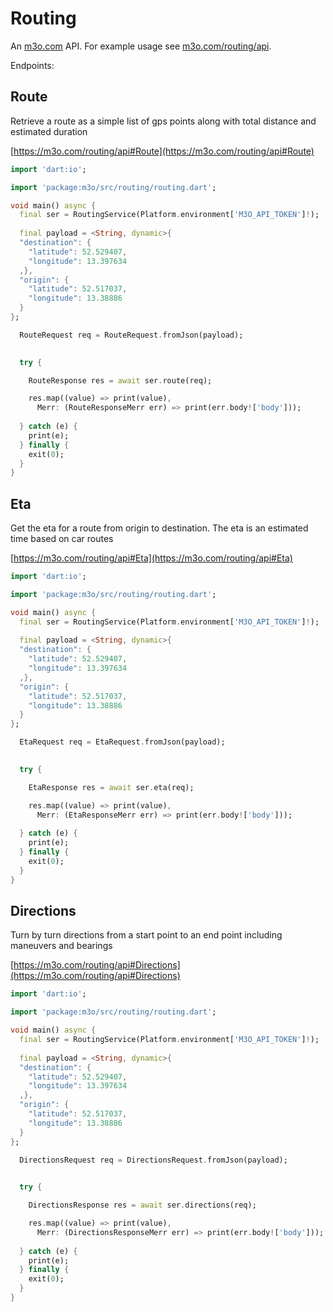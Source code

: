 # Routing

An [m3o.com](https://m3o.com) API. For example usage see [m3o.com/routing/api](https://m3o.com/routing/api).

Endpoints:

## Route

Retrieve a route as a simple list of gps points along with total distance and estimated duration


[https://m3o.com/routing/api#Route](https://m3o.com/routing/api#Route)

```dart
import 'dart:io';

import 'package:m3o/src/routing/routing.dart';

void main() async {
  final ser = RoutingService(Platform.environment['M3O_API_TOKEN']!);
 
  final payload = <String, dynamic>{
  "destination": {
    "latitude": 52.529407,
    "longitude": 13.397634
  ,},
  "origin": {
    "latitude": 52.517037,
    "longitude": 13.38886
  }
};

  RouteRequest req = RouteRequest.fromJson(payload);

  
  try {

	RouteResponse res = await ser.route(req);

    res.map((value) => print(value),
	  Merr: (RouteResponseMerr err) => print(err.body!['body']));	
  
  } catch (e) {
    print(e);
  } finally {
    exit(0);
  }
}
```
## Eta

Get the eta for a route from origin to destination. The eta is an estimated time based on car routes


[https://m3o.com/routing/api#Eta](https://m3o.com/routing/api#Eta)

```dart
import 'dart:io';

import 'package:m3o/src/routing/routing.dart';

void main() async {
  final ser = RoutingService(Platform.environment['M3O_API_TOKEN']!);
 
  final payload = <String, dynamic>{
  "destination": {
    "latitude": 52.529407,
    "longitude": 13.397634
  ,},
  "origin": {
    "latitude": 52.517037,
    "longitude": 13.38886
  }
};

  EtaRequest req = EtaRequest.fromJson(payload);

  
  try {

	EtaResponse res = await ser.eta(req);

    res.map((value) => print(value),
	  Merr: (EtaResponseMerr err) => print(err.body!['body']));	
  
  } catch (e) {
    print(e);
  } finally {
    exit(0);
  }
}
```
## Directions

Turn by turn directions from a start point to an end point including maneuvers and bearings


[https://m3o.com/routing/api#Directions](https://m3o.com/routing/api#Directions)

```dart
import 'dart:io';

import 'package:m3o/src/routing/routing.dart';

void main() async {
  final ser = RoutingService(Platform.environment['M3O_API_TOKEN']!);
 
  final payload = <String, dynamic>{
  "destination": {
    "latitude": 52.529407,
    "longitude": 13.397634
  ,},
  "origin": {
    "latitude": 52.517037,
    "longitude": 13.38886
  }
};

  DirectionsRequest req = DirectionsRequest.fromJson(payload);

  
  try {

	DirectionsResponse res = await ser.directions(req);

    res.map((value) => print(value),
	  Merr: (DirectionsResponseMerr err) => print(err.body!['body']));	
  
  } catch (e) {
    print(e);
  } finally {
    exit(0);
  }
}
```
